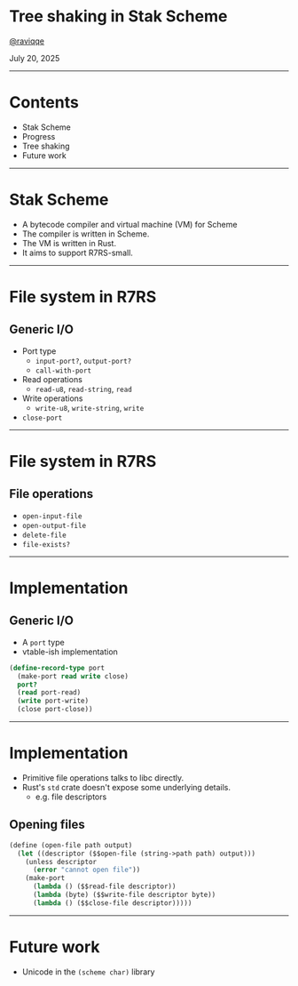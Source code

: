 # Tree shaking in Stak Scheme

[@raviqqe](https://github.com/raviqqe)

July 20, 2025

---

# Contents

- Stak Scheme
- Progress
- Tree shaking
- Future work

---

# Stak Scheme

- A bytecode compiler and virtual machine (VM) for Scheme
- The compiler is written in Scheme.
- The VM is written in Rust.
- It aims to support R7RS-small.

---

# File system in R7RS

## Generic I/O

- Port type
  - `input-port?`, `output-port?`
  - `call-with-port`
- Read operations
  - `read-u8`, `read-string`, `read`
- Write operations
  - `write-u8`, `write-string`, `write`
- `close-port`

---

# File system in R7RS

## File operations

- `open-input-file`
- `open-output-file`
- `delete-file`
- `file-exists?`

---

# Implementation

## Generic I/O

- A `port` type
- vtable-ish implementation

```scheme
(define-record-type port
  (make-port read write close)
  port?
  (read port-read)
  (write port-write)
  (close port-close))
```

---

# Implementation

- Primitive file operations talks to libc directly.
- Rust's `std` crate doesn't expose some underlying details.
  - e.g. file descriptors

## Opening files

```scheme
(define (open-file path output)
  (let ((descriptor ($$open-file (string->path path) output)))
    (unless descriptor
      (error "cannot open file"))
    (make-port
      (lambda () ($$read-file descriptor))
      (lambda (byte) ($$write-file descriptor byte))
      (lambda () ($$close-file descriptor)))))
```

---

# Future work

- Unicode in the `(scheme char)` library

